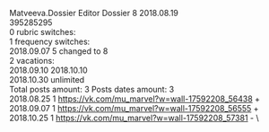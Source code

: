 Matveeva.Dossier	Editor Dossier 8 2018.08.19\
395285295\
0 rubric switches:\
1 frequency switches:\
2018.09.07 5 changed to 8 \
2 vacations:\
2018.09.10 2018.10.10 \
2018.10.30 unlimited \
Total posts amount: 3	Posts dates amount: 3\
2018.08.25 1 https://vk.com/mu_marvel?w=wall-17592208_56438 + \
2018.09.07 1 https://vk.com/mu_marvel?w=wall-17592208_56555 + \
2018.10.25 1 https://vk.com/mu_marvel?w=wall-17592208_57381 - \
